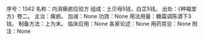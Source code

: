 序号：1342
名称：内消瘰疬应验方
组成：土贝母5钱，白芷5钱。
出处：《种福堂方》卷二。
主治：瘰疬。
加减：None
功效：None
用法用量：糖霜调陈酒下3钱。
制备方法：上为末。
临床应用：None
各家论述：None
用药禁忌：None
附注：None
